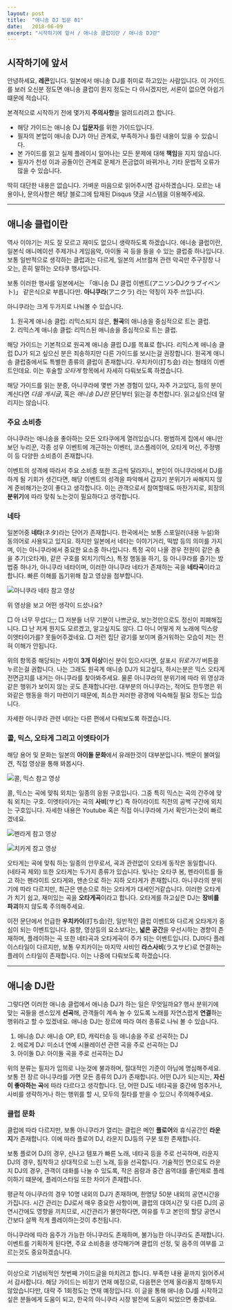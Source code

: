 ```yaml
---
layout: post
title:  "애니송 DJ 입문 01"
date:   2018-06-09
excerpt: "시작하기에 앞서 / 애니송 클럽이란 / 애니송 DJ란"
---
```


## 시작하기에 앞서

안녕하세요, **레콘**입니다. 일본에서 애니송 DJ를 취미로 하고있는 사람입니다.
이 가이드를 보러 오신분 정도면 애니송 클럽이 뭔지 정도는 다 아시겠지만,
서론이 없으면 아쉽기 떄문에 적습니다.

본격적으로 시작하기 전에 몇가지 **주의사항**을 알려드리려고 합니다.

- 해당 가이드는 애니송 DJ **입문자**를 위한 가이드입니다.
- 필자의 본업이 애니송 DJ가 아닌 관계로, 부족하거나 틀린 내용이 있을 수 있습니다.
- 본 가이드를 읽고 실제 플레이시 일어나는 모든 문제에 대해 **책임**을 지지 않습니다.
- 필자가 천성 이과 공돌이인 관계로 문체가 뜬금없이 바뀌거나, 기타 문법적 오류가 많을 수 있습니다.

딱히 대단한 내용은 없습니다. 가벼운 마음으로 읽어주시면 감사하겠습니다.
모르는 내용이나, 문의사항은 해당 블로그에 탑재된 Disqus 댓글 시스템을 이용해주세요.

---

## 애니송 클럽이란

역사 이야기는 저도 잘 모르고 재미도 없으니 생략하도록 하겠습니다.
애니송 클럽이란, 일본식 애니메이션 주제가나 게임음악, 아이돌 곡 등을 들을 수 있는 클럽중 하나입니다.
보통 일반적으로 생각하는 클럽과는 다르게, 일본의 서브컬쳐 관련 악곡만 주구장창 나오는,
흔히 말하는 오타쿠 행사입니다.

보통 이러한 행사를 일본에서는 「애니송 DJ 클럽 이벤트(アニソンDJクラブイベント)」 같은식으로 부릅니다만.
**아니쿠라**(アニクラ) 라는 약칭이 자주 쓰입니다.

아니쿠라는 크게 두가지로 나눠볼 수 있습니다.

1. 원곡계 애니송 클럽: 리믹스되지 않은, **원곡**의 애니송을 중심적으로 트는 클럽.
2. 리믹스계 애니송 클럽: 리믹스된 애니송을 중심적으로 트는 클럽.

해당 가이드는 기본적으로 원곡계 애니송 클럽 DJ를 목표로 합니다.
리믹스계 애니송 클럽 DJ가 되고 싶으신 분은 죄송하지만 다른 가이드를 보시는걸 권장합니다.
원곡계 애니송 클럽중에서도 특별한 종류의 클럽이 존재합니다. 우치카이(打ち会) 라는 형태의 이벤트인데요.
이는 후술할 *오타게* 항목에서 자세히 다뤄보도록 하겠습니다.

해당 가이드를 읽는 분중, 아니쿠라에 몇번 가본 경험이 있다, 자주 가고있다,
등의 분이 계신다면 *다음 게시글*, 혹은 *애니송 DJ란* 문단부터 읽는걸 추천합니다.
읽고싶으신데 말리지는 않습니다.

### 주요 소비층

아니쿠라는 애니송을 좋아하는 모든 오타쿠에게 열려있습니다.
평범하게 집에서 애니만 보던 누리꾼, 각종 성우 이벤트에 개근하는 이벤터,
코스플레이어, 오타게 머신, 주정뱅이 등 다양한 소비층이 존재합니다.

이벤트의 성격에 따라서 주요 소비층 또한 조금씩 달라지니, 본인이 아니쿠라에서 DJ를 하게 될 기회가 생긴다면,
해당 이벤트의 성격을 파악해서 갑자기 분위기가 싸해지지 않게 준비해가는것이 좋다고 생각합니다.
이는 관객으로서 참여할때도 마찬가지로, 회장의 **분위기**에 따라 맞춰 노는것이 필요하다고 생각합니다.

### 네타

일본어중 **네타**(ネタ)라는 단어가 존재합니다. 한국에서는 보통 스포일러(내용 누설)와 동의어로 사용되고 있지요.
하지만 일본에서 네타는 이야기거리, 떡밥 등의 의미를 가지며, 이는 아니쿠라에서 중요한 요소중 하나입니다.
특정 곡이 나올 경우 전원이 같은 춤을 추기(오타게), 같은 구호를 외치기(믹스), 특정 행동을 하기,
등 아니쿠라를 즐기는 방법중 하나가, 아니쿠라 네타이며,
이러한 아니쿠라 네타가 존재하는 곡을 **네타곡**이라고 합니다.
빠른 이해를 돕기위해 참고 영상을 첨부합니다.

![아니쿠라 네타 참고 영상](https://www.youtube.com/watch?v=aBvO2Rh85rI)

위 영상을 보고 어떤 생각이 드셨나요?

□ 아 너무 무섭다;;;
□ 저분들 너무 기분이 나쁘군요, 보는것만으로도 정신이 피폐해집니다.
□ 난 저게 뭔지도 모르겠고, 알고싶지도 않다.
□ 아니 어떻게 저 노래에 믹스랑 이엣타이가를? 못들어주겠네요.
□ 저런 집단 광기를 보이며 즐거워하는 모습이 저는 전혀 이해가 안됩니다.

위의 항목중 해당되는 사항이 **3개 이상**이신 분이 있으시다면, 살포시 *뒤로가기* 버튼을 누르는걸 권합니다.
나는 그래도 원곡계 애니송 DJ가 되고싶다, 하시는분은 믹스 오타게 전면금지를 내거는 아니쿠라를 찾아봐주세요.
물론 아니쿠라의 분위기에 따라 위 영상과 같은 행위가 보이지 않는 곳도 존재합니다만.
대부분의 아니쿠라는, 적어도 한두명은 위와같은 행동을 하기 마련이기 때문에,
최소한 저러한 광경에 익숙해질 필요 정도는 있습니다.

자세한 아니쿠라 관련 네타는 다른 편에서 다뤄보도록 하겠습니다.

### 콜, 믹스, 오타게 그리고 이엣타이가

해당 용어 및 문화는 일본의 **아이돌 문화**에서 유래한것이 대부분입니다.
백문이 불여일견, 직접 영상을 통해 봐봅시다.

![콜, 믹스 참고 영상](https://www.youtube.com/watch?v=QYNK-WxpgEs)

콜, 믹스는 곡에 맞춰 외치는 일종의 응원 구호입니다.
그중 특히 믹스는 곡의 간주에 맞춰 외치는 구호.
이엣타이가는 곡의 **사비**(サビ) 즉 하이라이트 직전의 공백 구간에 외치는 구호입니다.
자세한 내용은 Youtube 혹은 직접 아니쿠라에 가서 확인가는것이 빠르겠네요.

![펜라게 참고 영상](https://www.youtube.com/watch?v=MuvJR2Pc9Vc)

![치카게 참고 영상](https://www.youtube.com/watch?v=ibNUoQPbo4E)

오타게는 곡에 맞춰 하는 일종의 안무로서, 곡과 관련없이 오타게 동작은 동일합니다. (네타곡 제외)
또한 오타게는 두가지 종류가 있습니다. 빛나는 오타쿠 봉, 펜라이트를 들고 하는 펜라이트 오타게와,
맨손으로 하는 지하 오타게가 존재합니다.
아니쿠라의 분위기에 따라 다르지만, 최근은 맨손으로 하는 오타게가 대세인거같습니다.
이러한 오타게가 치기 쉽고, 재미있는 곡을 **오타게곡**이라고 합니다.
오타게를 하고싶은 DJ는 **장비를 파괴**하지 않도록 주의해주세요.

이전 문단에서 언급한 **우치카이**(打ち会)란, 일반적인 클럽 이벤트와 다르게 오타게가 중심이 되는 이벤트입니다.
음향, 영상등의 요소보다는, **넓은 공간**을 우선시하는 경향이 존재하며,
플레이하는 곡 또한 네타곡과 오타게곡이 주가 되는 이벤트입니다.
DJ마다 플레이스타일이 다르지만,
보통 우치카이는 마지막 사비인 **라스사비**(ラスサビ)로 연결하는 플레이 스타일이 존재합니다.
이는 나중에 다뤄보도록 하겠습니다.

---

## 애니송 DJ란

그렇다면 이러한 애니송 클럽에서 애니송 DJ가 하는 일은 무엇일까요?
행사 분위기에 맞는 곡들을 센스있게 **선곡**해,
관객들이 계속 놀 수 있도록 노래를 자연스럽게 **연결**하는 행위라고 할 수 있겠네요.
애니송 DJ는 장르에 따라 여러 종류로 나눠 볼 수 있습니다.

1. 애니송 DJ: 애니송 OP, ED, 캐릭터송 등 애니송을 주로 선곡하는 DJ
2. 에로게 DJ: 미소녀 연예 시뮬레이션 관련 곡을 주로 선곡하는 DJ
3. 아이돌 DJ: 아이돌 곡을 주로 선곡하는 DJ

위의 분류는 필자가 임의로 나눈것에 불과하며, 절대적인 기준이 아님에 명심해주세요.
보통 전 장르 아니쿠라를 가면 모든 종류의 DJ가 존재합니다.
어떤 DJ가 되는지는, **자신이 좋아하는 곡**에 따라 다르다고 생각합니다.
단, 어떤 DJ도 네타곡을 중간에 멈추거나, 사비를 생략하거나 하는 행위를 할 시,
모두의 질타를 받을 수 있으니 주의해주세요.

### 클럽 문화

클럽에 따라 다르지만, 보통 아니쿠라가 열리는 클럽은 메인 **플로어**와 휴식공간인 **라운지**가 존재합니다.
이에 따라 플로어 DJ, 라운지 DJ등의 구분 또한 존재합니다.

보통 플로어 DJ의 경우, 신나고 템포가 빠른 노래, 네타곡 등을 주로 선곡하며,
라운지 DJ의 경우, 침착하고 상대적으로 느린 노래, 등을 선곡합니다.
기술적인 면으로도 라운지 DJ의 경우, 관객이 대화를 나눌 수 있도록,
작은 음량과 중간 음역대를 줄인체로 플레이하기 떄문에, 플레이스타일 또한 차이가 존재합니다.

평균적 아니쿠라의 경우 10명 내외의 DJ가 존재하며, 한명당 50분 내외의 공연시간을 가집니다.
시간 관리는 DJ로서 매우 중요한 사항이며, 클럽의 대여시간 및 다른 DJ의 공연시간에도 영향을 끼치므로,
시간관리가 불안하다면, 여유를 두고 본인의 할당 공연시간보다 살짝 적게 플레이하는것이 추천됩니다.

아니쿠라에 따라 음주가 가능한 아니쿠라도 존재하며, 불가능한 아니쿠라도 존재합니다.
이벤트를 기획하게 된다면, 주요 소비층을 생각해가며 클럽의 선정, 및 음주의 여부를 고르는것도 중요하겠습니다.

---

이상으로 기념비적인 첫번째 가이드글을 마치려고 합니다.
부족한 내용 끝까지 읽어주셔서 감사합니다.
해당 가이드는 비정기 연재 예정으로, 다음편은 언제 올라올지 정해두지 않았습니다만,
대략 주 1회정도는 연재 예정입니다.
이 글을 통해 애니송 DJ를 시작하고싶은 분들에게 도움이 되고,
한국의 아니쿠라 시장 발전에 도움이 되었으면 좋겠네요.